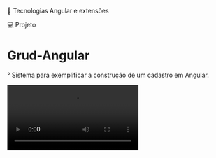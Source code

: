
🚀 Tecnologias Angular e extensões

💻  Projeto


# Grud-Angular
° Sistema para exemplificar a construção de um cadastro em Angular.

![projeto](https://github.com/Sogmesmo/Grud-Angular/blob/main/Angular%20(1).mkv)
